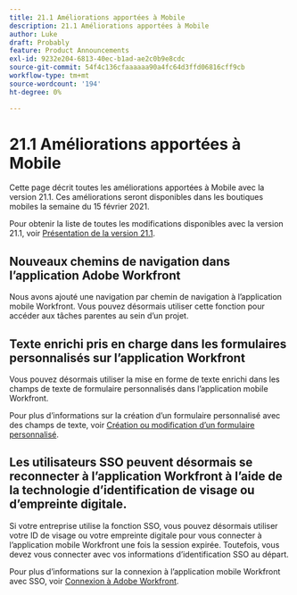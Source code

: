 ```yaml
---
title: 21.1 Améliorations apportées à Mobile
description: 21.1 Améliorations apportées à Mobile
author: Luke
draft: Probably
feature: Product Announcements
exl-id: 9232e204-6813-40ec-b1ad-ae2c0b9e8cdc
source-git-commit: 54f4c136cfaaaaaa90a4fc64d3ffd06816cff9cb
workflow-type: tm+mt
source-wordcount: '194'
ht-degree: 0%

---
```


# 21.1 Améliorations apportées à Mobile

Cette page décrit toutes les améliorations apportées à Mobile avec la version 21.1. Ces améliorations seront disponibles dans les boutiques mobiles la semaine du 15 février 2021.

Pour obtenir la liste de toutes les modifications disponibles avec la version 21.1, voir [Présentation de la version 21.1](../../../product-announcements/product-releases/21.1-release-activity/21-1-release-overview.md).

## Nouveaux chemins de navigation dans l’application Adobe Workfront

Nous avons ajouté une navigation par chemin de navigation à l’application mobile Workfront. Vous pouvez désormais utiliser cette fonction pour accéder aux tâches parentes au sein d’un projet.

## Texte enrichi pris en charge dans les formulaires personnalisés sur l’application Workfront

Vous pouvez désormais utiliser la mise en forme de texte enrichi dans les champs de texte de formulaire personnalisés dans l’application mobile Workfront.

Pour plus d’informations sur la création d’un formulaire personnalisé avec des champs de texte, voir [Création ou modification d’un formulaire personnalisé](../../../administration-and-setup/customize-workfront/create-manage-custom-forms/create-or-edit-a-custom-form.md).

## Les utilisateurs SSO peuvent désormais se reconnecter à l’application Workfront à l’aide de la technologie d’identification de visage ou d’empreinte digitale.

Si votre entreprise utilise la fonction SSO, vous pouvez désormais utiliser votre ID de visage ou votre empreinte digitale pour vous connecter à l’application mobile Workfront une fois la session expirée. Toutefois, vous devez vous connecter avec vos informations d’identification SSO au départ.

Pour plus d’informations sur la connexion à l’application mobile Workfront avec SSO, voir [Connexion à Adobe Workfront](../../../workfront-basics/manage-your-account-and-profile/managing-your-workfront-account/log-in-to-workfront.md).
